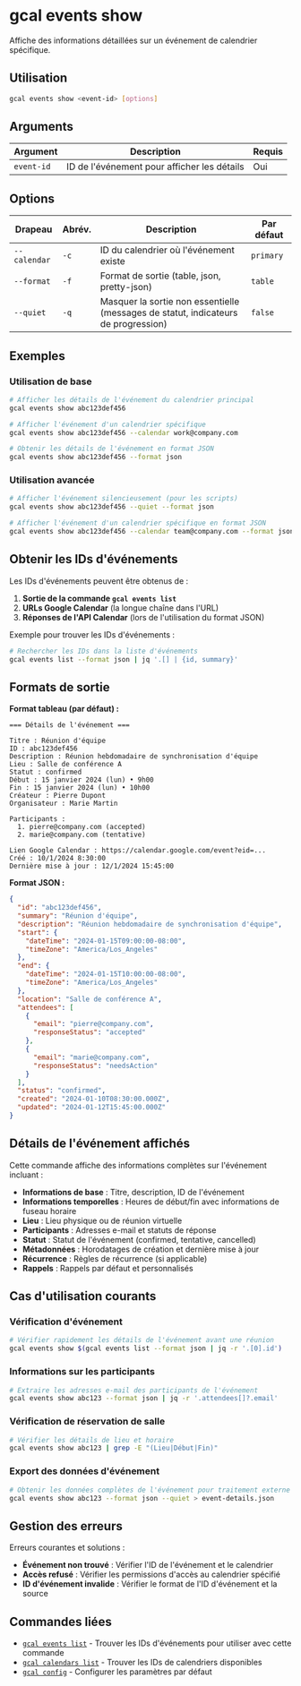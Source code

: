 # gcal events show

Affiche des informations détaillées sur un événement de calendrier spécifique.

## Utilisation

```bash
gcal events show <event-id> [options]
```

## Arguments

| Argument | Description | Requis |
|----------|-------------|--------|
| `event-id` | ID de l'événement pour afficher les détails | Oui |

## Options

| Drapeau | Abrév. | Description | Par défaut |
|---------|--------|-------------|------------|
| `--calendar` | `-c` | ID du calendrier où l'événement existe | `primary` |
| `--format` | `-f` | Format de sortie (table, json, pretty-json) | `table` |
| `--quiet` | `-q` | Masquer la sortie non essentielle (messages de statut, indicateurs de progression) | `false` |

## Exemples

### Utilisation de base

```bash
# Afficher les détails de l'événement du calendrier principal
gcal events show abc123def456

# Afficher l'événement d'un calendrier spécifique
gcal events show abc123def456 --calendar work@company.com

# Obtenir les détails de l'événement en format JSON
gcal events show abc123def456 --format json
```

### Utilisation avancée

```bash
# Afficher l'événement silencieusement (pour les scripts)
gcal events show abc123def456 --quiet --format json

# Afficher l'événement d'un calendrier spécifique en format JSON
gcal events show abc123def456 --calendar team@company.com --format json
```

## Obtenir les IDs d'événements

Les IDs d'événements peuvent être obtenus de :

1. **Sortie de la commande `gcal events list`**
2. **URLs Google Calendar** (la longue chaîne dans l'URL)
3. **Réponses de l'API Calendar** (lors de l'utilisation du format JSON)

Exemple pour trouver les IDs d'événements :
```bash
# Rechercher les IDs dans la liste d'événements
gcal events list --format json | jq '.[] | {id, summary}'
```

## Formats de sortie

**Format tableau (par défaut) :**
```
=== Détails de l'événement ===

Titre : Réunion d'équipe
ID : abc123def456
Description : Réunion hebdomadaire de synchronisation d'équipe
Lieu : Salle de conférence A
Statut : confirmed
Début : 15 janvier 2024 (lun) • 9h00
Fin : 15 janvier 2024 (lun) • 10h00
Créateur : Pierre Dupont
Organisateur : Marie Martin

Participants :
  1. pierre@company.com (accepted)
  2. marie@company.com (tentative)

Lien Google Calendar : https://calendar.google.com/event?eid=...
Créé : 10/1/2024 8:30:00
Dernière mise à jour : 12/1/2024 15:45:00
```

**Format JSON :**
```json
{
  "id": "abc123def456",
  "summary": "Réunion d'équipe",
  "description": "Réunion hebdomadaire de synchronisation d'équipe",
  "start": {
    "dateTime": "2024-01-15T09:00:00-08:00",
    "timeZone": "America/Los_Angeles"
  },
  "end": {
    "dateTime": "2024-01-15T10:00:00-08:00",
    "timeZone": "America/Los_Angeles"
  },
  "location": "Salle de conférence A",
  "attendees": [
    {
      "email": "pierre@company.com",
      "responseStatus": "accepted"
    },
    {
      "email": "marie@company.com",
      "responseStatus": "needsAction"
    }
  ],
  "status": "confirmed",
  "created": "2024-01-10T08:30:00.000Z",
  "updated": "2024-01-12T15:45:00.000Z"
}
```

## Détails de l'événement affichés

Cette commande affiche des informations complètes sur l'événement incluant :

- **Informations de base** : Titre, description, ID de l'événement
- **Informations temporelles** : Heures de début/fin avec informations de fuseau horaire
- **Lieu** : Lieu physique ou de réunion virtuelle
- **Participants** : Adresses e-mail et statuts de réponse
- **Statut** : Statut de l'événement (confirmed, tentative, cancelled)
- **Métadonnées** : Horodatages de création et dernière mise à jour
- **Récurrence** : Règles de récurrence (si applicable)
- **Rappels** : Rappels par défaut et personnalisés

## Cas d'utilisation courants

### Vérification d'événement
```bash
# Vérifier rapidement les détails de l'événement avant une réunion
gcal events show $(gcal events list --format json | jq -r '.[0].id')
```

### Informations sur les participants
```bash
# Extraire les adresses e-mail des participants de l'événement
gcal events show abc123 --format json | jq -r '.attendees[]?.email'
```

### Vérification de réservation de salle
```bash
# Vérifier les détails de lieu et horaire
gcal events show abc123 | grep -E "(Lieu|Début|Fin)"
```

### Export des données d'événement
```bash
# Obtenir les données complètes de l'événement pour traitement externe
gcal events show abc123 --format json --quiet > event-details.json
```

## Gestion des erreurs

Erreurs courantes et solutions :

- **Événement non trouvé** : Vérifier l'ID de l'événement et le calendrier
- **Accès refusé** : Vérifier les permissions d'accès au calendrier spécifié
- **ID d'événement invalide** : Vérifier le format de l'ID d'événement et la source

## Commandes liées

- [`gcal events list`](events-list.md) - Trouver les IDs d'événements pour utiliser avec cette commande
- [`gcal calendars list`](calendars-list.md) - Trouver les IDs de calendriers disponibles
- [`gcal config`](config.md) - Configurer les paramètres par défaut